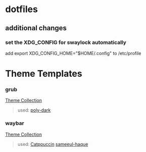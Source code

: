 # dotfiles

## additional changes

### set the XDG_CONFIG for swaylock automatically
add export XDG_CONFIG_HOME="$HOME/.config" to /etc/profile

# Theme Templates

### grub
[Theme Collection](https://github.com/jacksaur/Gorgeous-GRUB)
>used: [poly-dark](https://github.com/shvchk/poly-dark)

### waybar
[Theme Collection](https://github.com/topics/waybar-themes)
>used: [Catppuccin](https://github.com/catppuccin/waybar) 
[sameeul-haque](https://github.com/sameemul-haque/dotfiles)
